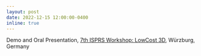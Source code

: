 ```yaml
---
layout: post
date: 2022-12-15 12:00:00-0400
inline: true
---
```


 Demo and Oral Presentation, [7th ISPRS Workshop: LowCost 3D](https://lc3d.fbk.eu/home), Würzburg, Germany